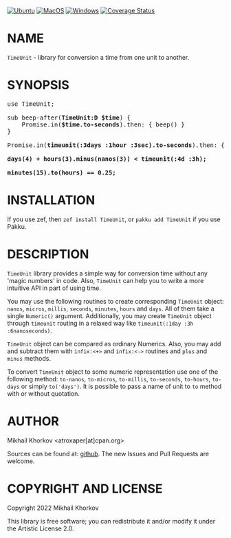 [![Ubuntu](https://github.com/atroxaper/raku-TimeUnit/actions/workflows/ubuntu.yml/badge.svg)](https://github.com/atroxaper/raku-TimeUnit/actions/workflows/ubuntu.yml)
[![MacOS](https://github.com/atroxaper/raku-TimeUnit/actions/workflows/macos.yml/badge.svg)](https://github.com/atroxaper/raku-TimeUnit/actions/workflows/macos.yml)
[![Windows](https://github.com/atroxaper/raku-TimeUnit/actions/workflows/windows.yml/badge.svg)](https://github.com/atroxaper/raku-TimeUnit/actions/workflows/windows.yml)
[![Coverage Status](https://coveralls.io/repos/github/atroxaper/raku-TimeUnit/badge.svg?branch=master)](https://coveralls.io/github/atroxaper/raku-TimeUnit?branch=master)

# NAME

`TimeUnit` - library for conversion a time from one unit to another.

# SYNOPSIS

<pre lang="raku">
use TimeUnit;

sub beep-after(<b>TimeUnit:D $time</b>) {
    Promise.in(<b>$time.to-seconds</b>).then: { beep() }
}

Promise.in(<b>timeunit(:3days :1hour :3sec).to-seconds</b>).then: { send-email() }

<b>days(4) + hours(3).minus(nanos(3)) < timeunit(:4d :3h);</b>

<b>minutes(15).to(hours) == 0.25;</b>
</pre>

# INSTALLATION

If you use zef, then `zef install TimeUnit`, or `pakku add TimeUnit` if you use Pakku.

# DESCRIPTION

`TimeUnit` library provides a simple way for conversion time without any 'magic numbers' in code. Also, `TimeUnit` can help you to write a more intuitive API in part of using time.

You may use the following routines to create corresponding `TimeUnit` object: `nanos`, `micros`, `millis`, `seconds`, `minutes`, `hours` and `days`. All of them take a single `Numeric()` argument. Additionally, you may create `TimeUnit` object through `timeunit` routing in a relaxed way like `timeunit(:1day :3h :6nanoseconds)`.

`TimeUnit` object can be compared as ordinary Numerics. Also, you may add and subtract them with `infix:<+>` and `infix:<->` routines and `plus` and `minus` methods.

To convert `TimeUnit` object to some numeric representation use one of the following method: `to-nanos`, `to-micros`, `to-millis`, `to-seconds`, `to-hours`, `to-days` or simply `to('days')`. It is possible to pass a name of unit to `to` method with or without quotation.

# AUTHOR

Mikhail Khorkov <atroxaper[at]cpan.org>

Sources can be found at: [github](https://github.com/atroxaper/raku-TimeUnit). The new Issues and Pull Requests are welcome.

# COPYRIGHT AND LICENSE

Copyright 2022 Mikhail Khorkov

This library is free software; you can redistribute it and/or modify it under the Artistic License 2.0.
